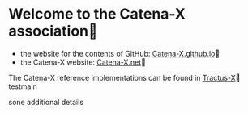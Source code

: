 # Welcome to the Catena-X association🙌

- the website for the contents of GitHub: [Catena-X.github.io](https://catenax-ev.github.io/)🔗  
- the Catena-X website: [Catena-X.net](https://catena-x.net/en/)🔗

The Catena-X reference implementations can be found in [Tractus-X](https://eclipse-tractusx.github.io/)🔗
testmain

sone additional details

